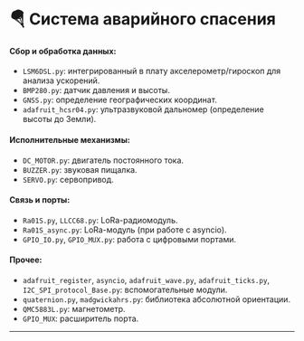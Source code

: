 # 🪂 Система аварийного спасения

#### Сбор и обработка данных:
- `LSM6DSL.py`: интегрированный в плату акселерометр/гироскоп для анализа ускорений.
- `BMP280.py`: датчик давления и высоты.
- `GNSS.py`: определение географических координат.
- `adafruit_hcsr04.py`: ультразвуковой дальномер (определение высоты до Земли).

#### Исполнительные механизмы:
- `DC_MOTOR.py`: двигатель постоянного тока.
- `BUZZER.py`: звуковая пищалка.
- `SERVO.py`: сервопривод.

#### Связь и порты:
- `Ra01S.py`, `LLCC68.py`: LoRa-радиомодуль.
- `Ra01S_async.py`: LoRa-модуль (при работе с asyncio).
- `GPIO_IO.py`, `GPIO_MUX.py`: работа с цифровыми портами.

#### Прочее:
- `adafruit_register`, `asyncio`, `adafruit_wave.py`, `adafruit_ticks.py`, `I2C_SPI_protocol_Base.py`: вспомогательные модули.
- `quaternion.py`, `madgwickahrs.py`: библиотека абсолютной ориентации.
- `QMC5883L.py`: магнетометр.
- `GPIO_MUX`: расширитель порта.

---
